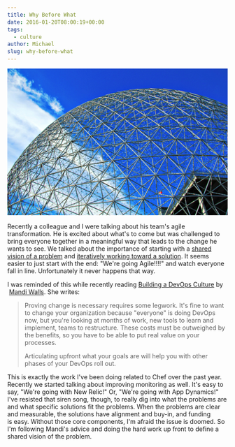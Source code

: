 ```yaml
---
title: Why Before What
date: 2016-01-20T08:00:19+00:00
tags:
  - culture
author: Michael
slug: why-before-what
---
```

<div class="full-width">
  <img src="/images/feature-why-before-what.jpg" alt="Why Before What" />
</div>

Recently a colleague and I were talking about his team's agile transformation. He is excited about what's to come but was challenged to bring everyone together in a meaningful way that leads to the change he wants to see. We talked about the importance of starting with a [shared vision of a problem](/who-is-with-you/) and [iteratively working toward a solution](/measure-for-reality/). It seems easier to just start with the end: "We're going Agile!!!!" and watch everyone fall in line. Unfortunately it never happens that way.

I was reminded of this while recently reading [Building a DevOps Culture](http://www.amazon.com/Building-DevOps-Culture-Mandi-Walls-ebook/dp/B00CBM1WFC/ref=sr_1_1?ie=UTF8&qid=1452565552&sr=8-1&keywords=building+devops+culture) by  [Mandi Walls](https://twitter.com/lnxchk). She writes:

> Proving change is necessary requires some legwork. It's fine to want to change your organization because "everyone" is doing DevOps now, but you're looking at months of work, new tools to learn and implement, teams to restructure. These costs must be outweighed by the benefits, so you have to be able to put real value on your processes.
> 
> Articulating upfront what your goals are will help you with other phases of your DevOps roll out.

This is exactly the work I've been doing related to Chef over the past year. Recently we started talking about improving monitoring as well. It's easy to say, "We're going with New Relic!" Or, "We're going with App Dynamics!" I've resisted that siren song, though, to really dig into what the problems are and what specific solutions fit the problems. When the problems are clear and measurable, the solutions have alignment and buy-in, and funding is easy. Without those core components, I'm afraid the issue is doomed. So I'm following Mandi's advice and doing the hard work up front to define a shared vision of the problem.